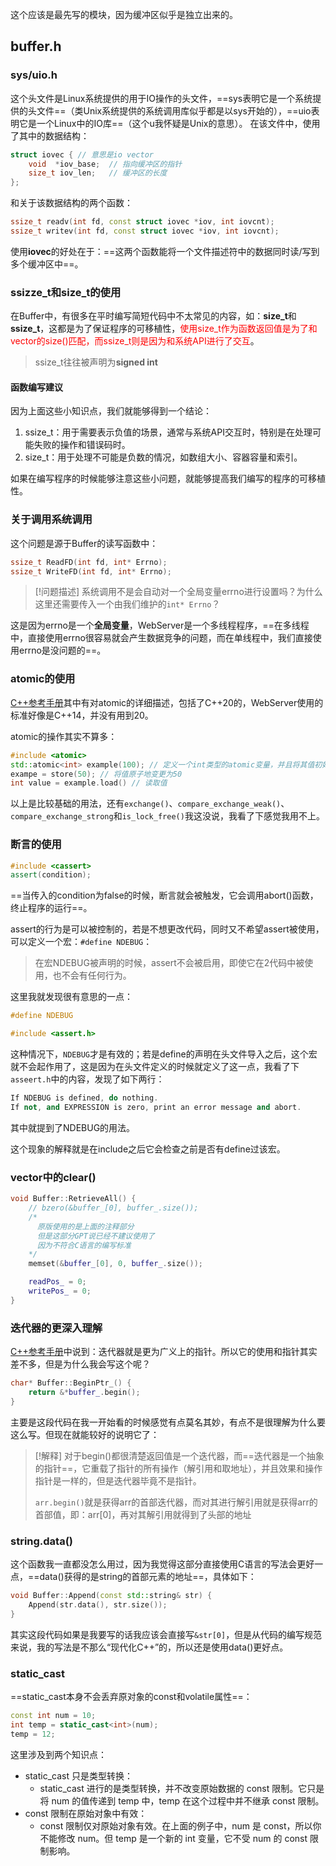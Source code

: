 这个应该是最先写的模块，因为缓冲区似乎是独立出来的。
## buffer.h
### sys/uio.h
这个头文件是Linux系统提供的用于IO操作的头文件，==sys表明它是一个系统提供的头文件==（类Unix系统提供的系统调用库似乎都是以sys开始的），==uio表明它是一个Linux中的IO库==（这个u我怀疑是Unix的意思）。
在该文件中，使用了其中的数据结构：
```cpp
struct iovec { // 意思是io vector
    void  *iov_base;  // 指向缓冲区的指针
    size_t iov_len;   // 缓冲区的长度
};
```
和关于该数据结构的两个函数：
```cpp
ssize_t readv(int fd, const struct iovec *iov, int iovcnt);
ssize_t writev(int fd, const struct iovec *iov, int iovcnt);
```
使用**iovec**的好处在于：==这两个函数能将一个文件描述符中的数据同时读/写到多个缓冲区中==。

### ssizze_t和size_t的使用
在Buffer中，有很多在平时编写简短代码中不太常见的内容，如：**size_t**和**ssize_t**，这都是为了保证程序的可移植性，<font color="red">使用size_t作为函数返回值是为了和vector的size()匹配，而ssize_t则是因为和系统API进行了交互</font>。
> ssize_t往往被声明为**signed int**

#### 函数编写建议
因为上面这些小知识点，我们就能够得到一个结论：
1. ssize_t：用于需要表示负值的场景，通常与系统API交互时，特别是在处理可能失败的操作和错误码时。
2. size_t：用于处理不可能是负数的情况，如数组大小、容器容量和索引。

如果在编写程序的时候能够注意这些小问题，就能够提高我们编写的程序的可移植性。

### 关于调用系统调用
这个问题是源于Buffer的读写函数中：
```cpp
ssize_t ReadFD(int fd, int* Errno);
ssize_t WriteFD(int fd, int* Errno);
```

> [!问题描述]
> 系统调用不是会自动对一个全局变量errno进行设置吗？为什么这里还需要传入一个由我们维护的`int* Errno`？
> 

这是因为errno是一个**全局变量**，WebServer是一个多线程程序，==在多线程中，直接使用errno很容易就会产生数据竞争的问题，而在单线程中，我们直接使用errno是没问题的==。

### atomic的使用
[C++参考手册](https://zh.cppreference.com/w/cpp/atomic/atomic)其中有对atomic的详细描述，包括了C++20的，WebServer使用的标准好像是C++14，并没有用到20。

atomic的操作其实不算多：
```cpp
#include <atomic>
std::atomic<int> example(100); // 定义一个int类型的atomic变量，并且将其值初始化为100
exampe = store(50); // 将值原子地变更为50
int value = example.load() // 读取值
```
以上是比较基础的用法，还有```exchange()```、```compare_exchange_weak()```、```compare_exchange_strong```和```is_lock_free()```我这没说，我看了下感觉我用不上。

### 断言的使用
```cpp
#include <cassert>
assert(condition);
```
==当传入的condition为false的时候，断言就会被触发，它会调用abort()函数，终止程序的运行==。

assert的行为是可以被控制的，若是不想更改代码，同时又不希望assert被使用，可以定义一个宏：```#define NDEBUG```：
> 在宏NDEBUG被声明的时候，assert不会被启用，即使它在2代码中被使用，也不会有任何行为。

这里我就发现很有意思的一点：
```cpp
#define NDEBUG

#include <assert.h>
```
这种情况下，```NDEBUG```才是有效的；若是define的声明在头文件导入之后，这个宏就不会起作用了，这是因为在头文件定义的时候就定义了这一点，我看了下```asseert.h```中的内容，发现了如下两行：
```cpp
If NDEBUG is defined, do nothing.
If not, and EXPRESSION is zero, print an error message and abort.
```
其中就提到了NDEBUG的用法。

这个现象的解释就是在include之后它会检查之前是否有define过该宏。

### vector中的clear()
```cpp
void Buffer::RetrieveAll() {
    // bzero(&buffer_[0], buffer_.size());
    /*
      原版使用的是上面的注释部分
      但是这部分GPT说已经不建议使用了
      因为不符合C语言的编写标准
    */
    memset(&buffer_[0], 0, buffer_.size());

    readPos_ = 0;
    writePos_ = 0;
}
```

### 迭代器的更深入理解
[C++参考手册](https://zh.cppreference.com/w/cpp/iterator)中说到：迭代器就是更为广义上的指针。所以它的使用和指针其实差不多，但是为什么我会写这个呢？
```cpp
char* Buffer::BeginPtr_() {
    return &*buffer_.begin();
}
```
主要是这段代码在我一开始看的时候感觉有点莫名其妙，有点不是很理解为什么要这么写。但现在就能较好的说明它了：
> [!解释]
> 对于begin()都很清楚返回值是一个迭代器，而==迭代器是一个抽象的指针==，它重载了指针的所有操作（解引用和取地址），并且效果和操作指针是一样的，但是迭代器毕竟不是指针。
> 
> ```arr.begin()```就是获得arr的首部迭代器，而对其进行解引用就是获得arr的首部值，即：arr[0]，再对其解引用就得到了头部的地址

### string.data()
这个函数我一直都没怎么用过，因为我觉得这部分直接使用C语言的写法会更好一点，==data()获得的是string的首部元素的地址==，具体如下：
```cpp
void Buffer::Append(const std::string& str) {
    Append(str.data(), str.size());
}
```
其实这段代码如果是我要写的话我应该会直接写```&str[0]```，但是从代码的编写规范来说，我的写法是不那么“现代化C++”的，所以还是使用data()更好点。

### static_cast
==static_cast本身不会丢弃原对象的const和volatile属性==：
```cpp
const int num = 10;
int temp = static_cast<int>(num);
temp = 12;
```
这里涉及到两个知识点：
- static_cast 只是类型转换：
	- static_cast 进行的是类型转换，并不改变原始数据的 const 限制。它只是将 num 的值传递到 temp 中，temp 在这个过程中并不继承 const 限制。
- const 限制在原始对象中有效：
	- const 限制仅对原始对象有效。在上面的例子中，num 是 const，所以你不能修改 num。但 temp 是一个新的 int 变量，它不受 num 的 const 限制影响。
